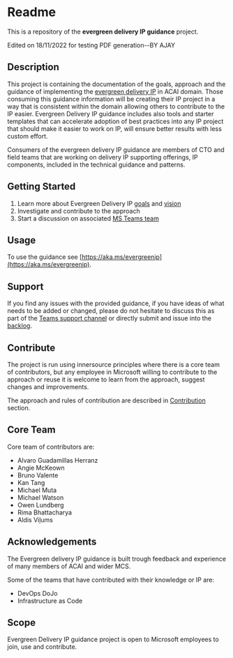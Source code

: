 # Readme

This is a repository of the **evergreen delivery IP guidance** project. 

Edited on 18/11/2022 for testing PDF generation--BY AJAY

## Description

This project is containing the documentation of the goals, approach and the guidance of implementing the [evergreen delivery IP](https://aka.ms/evergreenip) in ACAI domain. Those consuming this guidance information will be creating their IP project in a way that is consistent within the domain allowing others to contribute to the IP easier. Evergreen Delivery IP guidance includes also tools and starter templates that can accelerate adoption of best practices into any IP project that should make it easier to work on IP, will ensure better results with less custom effort.

Consumers of the evergreen delivery IP guidance are members of CTO and field teams that are working on delivery IP supporting offerings, IP components, included in the technical guidance and patterns.

## Getting Started

1. Learn more about Evergreen Delivery IP [goals](/docs/initiative/directions-of-change.md) and [vision](/docs/initiative/horizons.md)
1. Investigate and contribute to the approach
1. Start a discussion on associated [MS Teams team](https://teams.microsoft.com/l/team/19%3a3d51464fa01345f6a79290ac257ead8c%40thread.tacv2/conversations?groupId=ef3294c6-f026-47a2-842e-1881f6f09272&tenantId=72f988bf-86f1-41af-91ab-2d7cd011db47)

## Usage

To use the guidance see [https://aka.ms/evergreenip](https://aka.ms/evergreenip).

## Support

If you find any issues with the provided guidance, if you have ideas of what needs to be added or changed, please do not hesitate to discuss this as part of the [Teams support channel](https://teams.microsoft.com/l/channel/19%3a3cc4920d32cf42128421bbfc2f907af8%40thread.tacv2/Support?groupId=ef3294c6-f026-47a2-842e-1881f6f09272&tenantId=72f988bf-86f1-41af-91ab-2d7cd011db47) or directly submit and issue into the [backlog](https://aka.ms/evergreeniprepo).

## Contribute

The project is run using innersource principles where there is a core team of contributors, but any employee in Microsoft willing to contribute to the approach or reuse it is welcome to learn from the approach, suggest changes and improvements.

The approach and rules of contribution are described in [Contribution](./CONTRIBUTING.md) section.

## Core Team

Core team of contributors are:

- Alvaro Guadamillas Herranz
- Angie McKeown
- Bruno Valente
- Kan Tang
- Michael Muta
- Michael Watson
- Owen Lundberg
- Rima Bhattacharya
- Aldis Viļums

## Acknowledgements

The Evergreen delivery IP guidance is built trough feedback and experience of many members of ACAI and wider MCS. 

Some of the teams that have contributed with their knowledge or IP are:

- DevOps DoJo
- Infrastructure as Code

## Scope

Evergreen Delivery IP guidance project is open to Microsoft employees to join, use and contribute.
